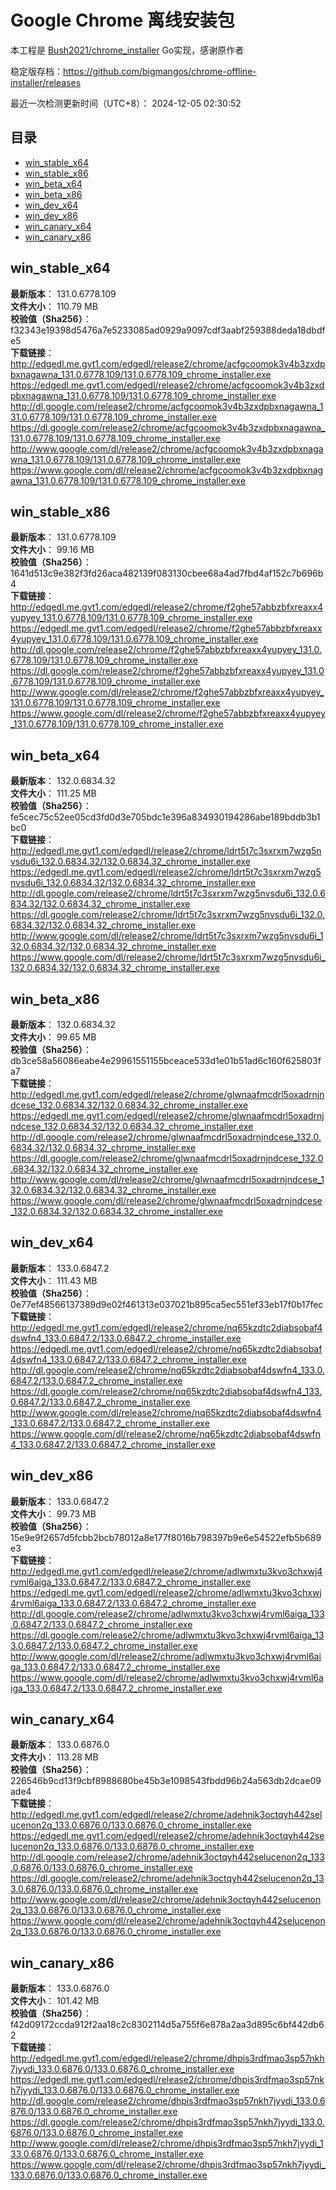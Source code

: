 # Google Chrome 离线安装包
本工程是 [Bush2021/chrome_installer](https://github.com/Bush2021/chrome_installer) Go实现，感谢原作者

稳定版存档：<https://github.com/bigmangos/chrome-offline-installer/releases>

最近一次检测更新时间（UTC+8）：
2024-12-05 02:30:52

## 目录
* [win_stable_x64](https://github.com/bigmangos/chrome-offline-installer?tab=readme-ov-file#win_stable_x64)
* [win_stable_x86](https://github.com/bigmangos/chrome-offline-installer?tab=readme-ov-file#win_stable_x86)
* [win_beta_x64](https://github.com/bigmangos/chrome-offline-installer?tab=readme-ov-file#win_beta_x64)
* [win_beta_x86](https://github.com/bigmangos/chrome-offline-installer?tab=readme-ov-file#win_beta_x86)
* [win_dev_x64](https://github.com/bigmangos/chrome-offline-installer?tab=readme-ov-file#win_dev_x64)
* [win_dev_x86](https://github.com/bigmangos/chrome-offline-installer?tab=readme-ov-file#win_dev_x86)
* [win_canary_x64](https://github.com/bigmangos/chrome-offline-installer?tab=readme-ov-file#win_canary_x64)
* [win_canary_x86](https://github.com/bigmangos/chrome-offline-installer?tab=readme-ov-file#win_canary_x86)

## win_stable_x64
**最新版本**： 131.0.6778.109  
**文件大小**： 110.79 MB  
**校验值（Sha256）**： f32343e19398d5476a7e5233085ad0929a9097cdf3aabf259388deda18dbdfe5  
**下载链接**：
http://edgedl.me.gvt1.com/edgedl/release2/chrome/acfgcoomok3v4b3zxdpbxnagawna_131.0.6778.109/131.0.6778.109_chrome_installer.exe
https://edgedl.me.gvt1.com/edgedl/release2/chrome/acfgcoomok3v4b3zxdpbxnagawna_131.0.6778.109/131.0.6778.109_chrome_installer.exe
http://dl.google.com/release2/chrome/acfgcoomok3v4b3zxdpbxnagawna_131.0.6778.109/131.0.6778.109_chrome_installer.exe
https://dl.google.com/release2/chrome/acfgcoomok3v4b3zxdpbxnagawna_131.0.6778.109/131.0.6778.109_chrome_installer.exe
http://www.google.com/dl/release2/chrome/acfgcoomok3v4b3zxdpbxnagawna_131.0.6778.109/131.0.6778.109_chrome_installer.exe
https://www.google.com/dl/release2/chrome/acfgcoomok3v4b3zxdpbxnagawna_131.0.6778.109/131.0.6778.109_chrome_installer.exe
## win_stable_x86
**最新版本**： 131.0.6778.109  
**文件大小**： 99.16 MB  
**校验值（Sha256）**： 1641d513c9e382f3fd26aca482139f083130cbee68a4ad7fbd4af152c7b696b4  
**下载链接**：
http://edgedl.me.gvt1.com/edgedl/release2/chrome/f2ghe57abbzbfxreaxx4yupyey_131.0.6778.109/131.0.6778.109_chrome_installer.exe
https://edgedl.me.gvt1.com/edgedl/release2/chrome/f2ghe57abbzbfxreaxx4yupyey_131.0.6778.109/131.0.6778.109_chrome_installer.exe
http://dl.google.com/release2/chrome/f2ghe57abbzbfxreaxx4yupyey_131.0.6778.109/131.0.6778.109_chrome_installer.exe
https://dl.google.com/release2/chrome/f2ghe57abbzbfxreaxx4yupyey_131.0.6778.109/131.0.6778.109_chrome_installer.exe
http://www.google.com/dl/release2/chrome/f2ghe57abbzbfxreaxx4yupyey_131.0.6778.109/131.0.6778.109_chrome_installer.exe
https://www.google.com/dl/release2/chrome/f2ghe57abbzbfxreaxx4yupyey_131.0.6778.109/131.0.6778.109_chrome_installer.exe
## win_beta_x64
**最新版本**： 132.0.6834.32  
**文件大小**： 111.25 MB  
**校验值（Sha256）**： fe5cec75c52ee05cd3fd0d3e705bdc1e396a834930194286abe189bddb3b1bc0  
**下载链接**：
http://edgedl.me.gvt1.com/edgedl/release2/chrome/ldrt5t7c3sxrxm7wzg5nvsdu6i_132.0.6834.32/132.0.6834.32_chrome_installer.exe
https://edgedl.me.gvt1.com/edgedl/release2/chrome/ldrt5t7c3sxrxm7wzg5nvsdu6i_132.0.6834.32/132.0.6834.32_chrome_installer.exe
http://dl.google.com/release2/chrome/ldrt5t7c3sxrxm7wzg5nvsdu6i_132.0.6834.32/132.0.6834.32_chrome_installer.exe
https://dl.google.com/release2/chrome/ldrt5t7c3sxrxm7wzg5nvsdu6i_132.0.6834.32/132.0.6834.32_chrome_installer.exe
http://www.google.com/dl/release2/chrome/ldrt5t7c3sxrxm7wzg5nvsdu6i_132.0.6834.32/132.0.6834.32_chrome_installer.exe
https://www.google.com/dl/release2/chrome/ldrt5t7c3sxrxm7wzg5nvsdu6i_132.0.6834.32/132.0.6834.32_chrome_installer.exe
## win_beta_x86
**最新版本**： 132.0.6834.32  
**文件大小**： 99.65 MB  
**校验值（Sha256）**： db3ce58a56086eabe4e29961551155bceace533d1e01b51ad6c160f625803fa7  
**下载链接**：
http://edgedl.me.gvt1.com/edgedl/release2/chrome/glwnaafmcdrl5oxadrnjndcese_132.0.6834.32/132.0.6834.32_chrome_installer.exe
https://edgedl.me.gvt1.com/edgedl/release2/chrome/glwnaafmcdrl5oxadrnjndcese_132.0.6834.32/132.0.6834.32_chrome_installer.exe
http://dl.google.com/release2/chrome/glwnaafmcdrl5oxadrnjndcese_132.0.6834.32/132.0.6834.32_chrome_installer.exe
https://dl.google.com/release2/chrome/glwnaafmcdrl5oxadrnjndcese_132.0.6834.32/132.0.6834.32_chrome_installer.exe
http://www.google.com/dl/release2/chrome/glwnaafmcdrl5oxadrnjndcese_132.0.6834.32/132.0.6834.32_chrome_installer.exe
https://www.google.com/dl/release2/chrome/glwnaafmcdrl5oxadrnjndcese_132.0.6834.32/132.0.6834.32_chrome_installer.exe
## win_dev_x64
**最新版本**： 133.0.6847.2  
**文件大小**： 111.43 MB  
**校验值（Sha256）**： 0e77ef48566137389d9e02f461313e037021b895ca5ec551ef33eb17f0b17fec  
**下载链接**：
http://edgedl.me.gvt1.com/edgedl/release2/chrome/nq65kzdtc2diabsobaf4dswfn4_133.0.6847.2/133.0.6847.2_chrome_installer.exe
https://edgedl.me.gvt1.com/edgedl/release2/chrome/nq65kzdtc2diabsobaf4dswfn4_133.0.6847.2/133.0.6847.2_chrome_installer.exe
http://dl.google.com/release2/chrome/nq65kzdtc2diabsobaf4dswfn4_133.0.6847.2/133.0.6847.2_chrome_installer.exe
https://dl.google.com/release2/chrome/nq65kzdtc2diabsobaf4dswfn4_133.0.6847.2/133.0.6847.2_chrome_installer.exe
http://www.google.com/dl/release2/chrome/nq65kzdtc2diabsobaf4dswfn4_133.0.6847.2/133.0.6847.2_chrome_installer.exe
https://www.google.com/dl/release2/chrome/nq65kzdtc2diabsobaf4dswfn4_133.0.6847.2/133.0.6847.2_chrome_installer.exe
## win_dev_x86
**最新版本**： 133.0.6847.2  
**文件大小**： 99.73 MB  
**校验值（Sha256）**： 15e9e9f2657d5fcbb2bcb78012a8e177f8016b798397b9e6e54522efb5b689e3  
**下载链接**：
http://edgedl.me.gvt1.com/edgedl/release2/chrome/adlwmxtu3kvo3chxwj4rvml6aiga_133.0.6847.2/133.0.6847.2_chrome_installer.exe
https://edgedl.me.gvt1.com/edgedl/release2/chrome/adlwmxtu3kvo3chxwj4rvml6aiga_133.0.6847.2/133.0.6847.2_chrome_installer.exe
http://dl.google.com/release2/chrome/adlwmxtu3kvo3chxwj4rvml6aiga_133.0.6847.2/133.0.6847.2_chrome_installer.exe
https://dl.google.com/release2/chrome/adlwmxtu3kvo3chxwj4rvml6aiga_133.0.6847.2/133.0.6847.2_chrome_installer.exe
http://www.google.com/dl/release2/chrome/adlwmxtu3kvo3chxwj4rvml6aiga_133.0.6847.2/133.0.6847.2_chrome_installer.exe
https://www.google.com/dl/release2/chrome/adlwmxtu3kvo3chxwj4rvml6aiga_133.0.6847.2/133.0.6847.2_chrome_installer.exe
## win_canary_x64
**最新版本**： 133.0.6876.0  
**文件大小**： 113.28 MB  
**校验值（Sha256）**： 226546b9cd13f9cbf8988680be45b3e1098543fbdd96b24a563db2dcae09ade4  
**下载链接**：
http://edgedl.me.gvt1.com/edgedl/release2/chrome/adehnik3octqyh442selucenon2q_133.0.6876.0/133.0.6876.0_chrome_installer.exe
https://edgedl.me.gvt1.com/edgedl/release2/chrome/adehnik3octqyh442selucenon2q_133.0.6876.0/133.0.6876.0_chrome_installer.exe
http://dl.google.com/release2/chrome/adehnik3octqyh442selucenon2q_133.0.6876.0/133.0.6876.0_chrome_installer.exe
https://dl.google.com/release2/chrome/adehnik3octqyh442selucenon2q_133.0.6876.0/133.0.6876.0_chrome_installer.exe
http://www.google.com/dl/release2/chrome/adehnik3octqyh442selucenon2q_133.0.6876.0/133.0.6876.0_chrome_installer.exe
https://www.google.com/dl/release2/chrome/adehnik3octqyh442selucenon2q_133.0.6876.0/133.0.6876.0_chrome_installer.exe
## win_canary_x86
**最新版本**： 133.0.6876.0  
**文件大小**： 101.42 MB  
**校验值（Sha256）**： f42d09172ccda912f2aa18c2c8302114d5a755f6e878a2aa3d895c6bf442db62  
**下载链接**：
http://edgedl.me.gvt1.com/edgedl/release2/chrome/dhpis3rdfmao3sp57nkh7jyydi_133.0.6876.0/133.0.6876.0_chrome_installer.exe
https://edgedl.me.gvt1.com/edgedl/release2/chrome/dhpis3rdfmao3sp57nkh7jyydi_133.0.6876.0/133.0.6876.0_chrome_installer.exe
http://dl.google.com/release2/chrome/dhpis3rdfmao3sp57nkh7jyydi_133.0.6876.0/133.0.6876.0_chrome_installer.exe
https://dl.google.com/release2/chrome/dhpis3rdfmao3sp57nkh7jyydi_133.0.6876.0/133.0.6876.0_chrome_installer.exe
http://www.google.com/dl/release2/chrome/dhpis3rdfmao3sp57nkh7jyydi_133.0.6876.0/133.0.6876.0_chrome_installer.exe
https://www.google.com/dl/release2/chrome/dhpis3rdfmao3sp57nkh7jyydi_133.0.6876.0/133.0.6876.0_chrome_installer.exe
